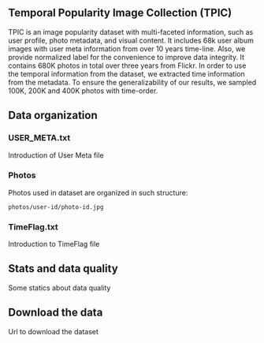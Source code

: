 ## Temporal Popularity Image Collection (TPIC)
TPIC is an image popularity dataset with multi-faceted information, such as user profile, photo metadata, and visual content. It includes 68k user album images with user meta information from over 10 years time-line. Also, we provide normalized label for the convenience to improve data integrity.  It contains 680K photos in total over three years from Flickr. In order to use the temporal information from the dataset, we extracted time information from the metadata. To ensure the generalizability of our results, we sampled 100K, 200K and 400K photos with time-order. 

## Data organization
### USER_META.txt
Introduction of User Meta file
### Photos
Photos used in dataset are organized in such structure:

`photos/user-id/photo-id.jpg`

### TimeFlag.txt
Introduction to TimeFlag file

## Stats and data quality
Some statics about data quality

## Download the data
Url to download the dataset
